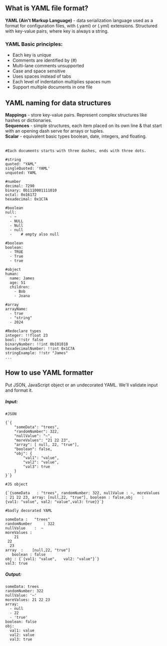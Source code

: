 ## What is YAML file format?

**YAML (Ain't Markup Language)** - data serialization language used as a format
for configuration files, with (.yaml) or (.yml) extensions. Structured with key-value pairs,
where key is always a string.

### YAML Basic principles:

-   Each key is unique
-   Comments are identified by (#)
-   Multi-lane comments unsupported
-   Case and space sensitive
-   Uses spaces instead of tabs
-   Each level of indentation multiplies spaces num
-   Support multiple documents in one file

## YAML naming for data structures

**Mappings** - store key-value pairs. Represent complex structures like
hashes or dictionaries.<br/>
**Sequences** - simple structures, each item
placed on its own line & that start with an opening dash serve for arrays or tuples.<br/>
**Scalar** - equivalent basic types boolean, date, integers, and floating.<br/> <br/>

<pre><code class="language-yaml hljs">#Each documents starts with three dashes, ends with three dots.

#string
quoted: "YAML"
singleQuoted: 'YAML'
unquoted: YAML

#number
decimal: 7290
binary: 0b1110001111010
octal: 0o16172
hexadecimal: 0x1C7A

#boolean
null:
  - ~
  - NULL
  - Null
  - null
  -    # empty also null

#boolean
boolean:
  - TRUE
  - True
  - true

#object
human:
  name: James
  age: 51
  children: 
    - Bob
    - Joana

#array
arrayName:
  - true
  - "string"
  - 2024

#Redeclare types
integer: !!float 23
bool: !!str false
binaryNumber: !!int 0b101010
hexadecimalNumber: !!int 0x1C7A
stringExample: !!str "James"
...
</code></pre>

## How to use YAML formatter

Put JSON, JavaScript object or an undecorated YAML. We'll validate input and format it.

##### Input:

<pre><code class="language-yaml hljs">#JSON

{`{
    "someData": "trees",
    "randomNumber": 322,
    "nullValue": "~",
    "moreValues": "21 22 23",
    "array": [ null, 22, "true"],
    "boolean": false,
    "obj": {
        "val1": "value",
        "val2": "value",
        "val3": true
    }
}`}

#JS object

{`{someData   : "trees", randomNumber: 322, nullValue : ~, moreValues : 21 22 23, array: [null,22, "true"], boolean : false,obj    :     {val1: "value", val2: "value",val3: true}}`}

#badly decorated YAML

someData :   "trees"
randomNumber     : 322
nullValue    :  ~
moreValues :
    21
 22
  23
array  :    [null,22, "true"]
   boolean : false
obj : {`{val1: "value",   val2: "value"}`}
val3: true
</code></pre>

##### Output:

<pre><code class="language-yaml hljs">someData: trees
randomNumber: 322
nullValue: '~'
moreValues: 21 22 23
array:
  - null
  - 22
  - 'true'
boolean: false
obj:
  val1: value
  val2: value
  val3: true
</code></pre>
